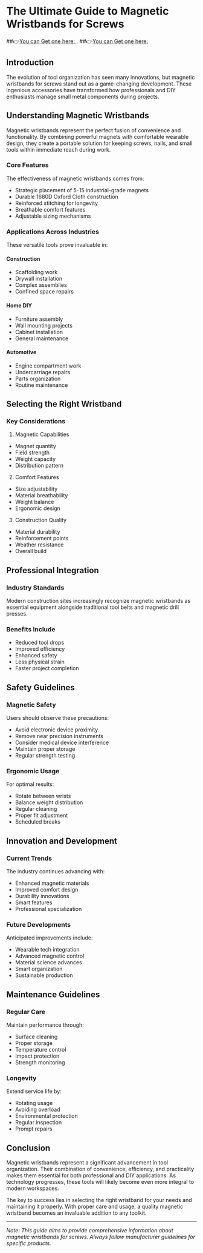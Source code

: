 # The Ultimate Guide to Magnetic Wristbands for Screws

##👉[You can Get one here: ](https://magneticwristbands.com/) . 
##👉[You can Get one here: ](https://magneticwristbands.com/)

## Introduction 
The evolution of tool organization has seen many innovations, but magnetic wristbands for screws stand out as a game-changing development. These ingenious accessories have transformed how professionals and DIY enthusiasts manage small metal components during projects.

## Understanding Magnetic Wristbands

Magnetic wristbands represent the perfect fusion of convenience and functionality. By combining powerful magnets with comfortable wearable design, they create a portable solution for keeping screws, nails, and small tools within immediate reach during work.

### Core Features

The effectiveness of magnetic wristbands comes from:

* Strategic placement of 5-15 industrial-grade magnets
* Durable 1680D Oxford Cloth construction
* Reinforced stitching for longevity
* Breathable comfort features
* Adjustable sizing mechanisms

### Applications Across Industries

These versatile tools prove invaluable in:

#### Construction
- Scaffolding work
- Drywall installation
- Complex assemblies
- Confined space repairs

#### Home DIY
- Furniture assembly
- Wall mounting projects
- Cabinet installation
- General maintenance

#### Automotive
- Engine compartment work
- Undercarriage repairs
- Parts organization
- Routine maintenance

## Selecting the Right Wristband

### Key Considerations

1. Magnetic Capabilities
  - Magnet quantity
  - Field strength
  - Weight capacity
  - Distribution pattern

2. Comfort Features
  - Size adjustability
  - Material breathability
  - Weight balance
  - Ergonomic design

3. Construction Quality
  - Material durability
  - Reinforcement points
  - Weather resistance
  - Overall build

## Professional Integration

### Industry Standards
Modern construction sites increasingly recognize magnetic wristbands as essential equipment alongside traditional tool belts and magnetic drill presses.

### Benefits Include
* Reduced tool drops
* Improved efficiency
* Enhanced safety
* Less physical strain
* Faster project completion

## Safety Guidelines

### Magnetic Safety
Users should observe these precautions:

* Avoid electronic device proximity
* Remove near precision instruments
* Consider medical device interference
* Maintain proper storage
* Regular strength testing

### Ergonomic Usage
For optimal results:

* Rotate between wrists
* Balance weight distribution
* Regular cleaning
* Proper fit adjustment
* Scheduled breaks

## Innovation and Development

### Current Trends
The industry continues advancing with:

* Enhanced magnetic materials
* Improved comfort design
* Durability innovations
* Smart features
* Professional specialization

### Future Developments
Anticipated improvements include:

* Wearable tech integration
* Advanced magnetic control
* Material science advances
* Smart organization
* Sustainable production

## Maintenance Guidelines

### Regular Care
Maintain performance through:

* Surface cleaning
* Proper storage
* Temperature control
* Impact protection
* Strength monitoring

### Longevity
Extend service life by:

* Rotating usage
* Avoiding overload
* Environmental protection
* Regular inspection
* Prompt repairs

## Conclusion

Magnetic wristbands represent a significant advancement in tool organization. Their combination of convenience, efficiency, and practicality makes them essential for both professional and DIY applications. As technology progresses, these tools will likely become even more integral to modern workspaces.

The key to success lies in selecting the right wristband for your needs and maintaining it properly. With proper care and usage, a quality magnetic wristband becomes an invaluable addition to any toolkit.

---

*Note: This guide aims to provide comprehensive information about magnetic wristbands for screws. Always follow manufacturer guidelines for specific products.*
